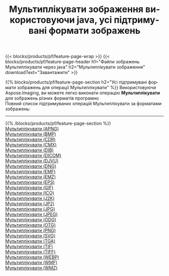 ﻿---
title: Мультиплiкувати зображення використовуючи java, усі підтримувані формати зображень 
weight: 3920
url: /uk/java/cartoonify 
lang: uk
langdirlevel: 2
locales: zh-hans,ja,it,ru,de,es,fr,nl,id,lt,pl,pt,vi,tr,ko,zh-hant,ar,hi,th,sv,cs,uk,he
description: Використовуючи Aspose.Imaging, ви можете легко Мультиплiкувати зображення використовуючи  java
---

{{< blocks/products/pf/feature-page-wrap >}}
{{< blocks/products/pf/feature-page-header h1="Файли зображень Мультиплiкувати через java" h2="Мультиплiкувати зображення" downloadText="Завантажити" >}}


{{% blocks/products/pf/feature-page-section  h2="Усі підтримувані формати зображень для операції Мультиплiкувати" %}}
Використовуючи Aspose.Imaging, ви можете легко виконати операцiю **Мультиплiкувати** для  зображень різних форматів програмно
<br/>
Повний список підтримуваних операцій Мультиплiкувати за форматами зображень:
<hr/>
{{% /blocks/products/pf/feature-page-section %}}
<div class="container-fluid productfamilypage bg-gray">
    <div class="convertypes bg-gray agp-content section">
        <div class="container">
		<div class="row other-converters">
		    <div class='col-md-2 other-converter remove-lp remove-rp'><a href="/imaging/uk/java/cartoonify/apng" >Мультиплiкувати (APNG)</a></div><div class='col-md-2 other-converter remove-lp remove-rp'><a href="/imaging/uk/java/cartoonify/bmp" >Мультиплiкувати (BMP)</a></div><div class='col-md-2 other-converter remove-lp remove-rp'><a href="/imaging/uk/java/cartoonify/cdr" >Мультиплiкувати (CDR)</a></div><div class='col-md-2 other-converter remove-lp remove-rp'><a href="/imaging/uk/java/cartoonify/cmx" >Мультиплiкувати (CMX)</a></div><div class='col-md-2 other-converter remove-lp remove-rp'><a href="/imaging/uk/java/cartoonify/dib" >Мультиплiкувати (DIB)</a></div><div class='col-md-2 other-converter remove-lp remove-rp'><a href="/imaging/uk/java/cartoonify/dicom" >Мультиплiкувати (DICOM)</a></div><div class='col-md-2 other-converter remove-lp remove-rp'><a href="/imaging/uk/java/cartoonify/djvu" >Мультиплiкувати (DJVU)</a></div><div class='col-md-2 other-converter remove-lp remove-rp'><a href="/imaging/uk/java/cartoonify/dng" >Мультиплiкувати (DNG)</a></div><div class='col-md-2 other-converter remove-lp remove-rp'><a href="/imaging/uk/java/cartoonify/emf" >Мультиплiкувати (EMF)</a></div><div class='col-md-2 other-converter remove-lp remove-rp'><a href="/imaging/uk/java/cartoonify/emz" >Мультиплiкувати (EMZ)</a></div><div class='col-md-2 other-converter remove-lp remove-rp'><a href="/imaging/uk/java/cartoonify/eps" >Мультиплiкувати (EPS)</a></div><div class='col-md-2 other-converter remove-lp remove-rp'><a href="/imaging/uk/java/cartoonify/gif" >Мультиплiкувати (GIF)</a></div><div class='col-md-2 other-converter remove-lp remove-rp'><a href="/imaging/uk/java/cartoonify/ico" >Мультиплiкувати (ICO)</a></div><div class='col-md-2 other-converter remove-lp remove-rp'><a href="/imaging/uk/java/cartoonify/j2k" >Мультиплiкувати (J2K)</a></div><div class='col-md-2 other-converter remove-lp remove-rp'><a href="/imaging/uk/java/cartoonify/jp2" >Мультиплiкувати (JP2)</a></div><div class='col-md-2 other-converter remove-lp remove-rp'><a href="/imaging/uk/java/cartoonify/jpg" >Мультиплiкувати (JPG)</a></div><div class='col-md-2 other-converter remove-lp remove-rp'><a href="/imaging/uk/java/cartoonify/jpeg" >Мультиплiкувати (JPEG)</a></div><div class='col-md-2 other-converter remove-lp remove-rp'><a href="/imaging/uk/java/cartoonify/odg" >Мультиплiкувати (ODG)</a></div><div class='col-md-2 other-converter remove-lp remove-rp'><a href="/imaging/uk/java/cartoonify/otg" >Мультиплiкувати (OTG)</a></div><div class='col-md-2 other-converter remove-lp remove-rp'><a href="/imaging/uk/java/cartoonify/png" >Мультиплiкувати (PNG)</a></div><div class='col-md-2 other-converter remove-lp remove-rp'><a href="/imaging/uk/java/cartoonify/svg" >Мультиплiкувати (SVG)</a></div><div class='col-md-2 other-converter remove-lp remove-rp'><a href="/imaging/uk/java/cartoonify/tga" >Мультиплiкувати (TGA)</a></div><div class='col-md-2 other-converter remove-lp remove-rp'><a href="/imaging/uk/java/cartoonify/tif" >Мультиплiкувати (TIF)</a></div><div class='col-md-2 other-converter remove-lp remove-rp'><a href="/imaging/uk/java/cartoonify/tiff" >Мультиплiкувати (TIFF)</a></div><div class='col-md-2 other-converter remove-lp remove-rp'><a href="/imaging/uk/java/cartoonify/webp" >Мультиплiкувати (WEBP)</a></div><div class='col-md-2 other-converter remove-lp remove-rp'><a href="/imaging/uk/java/cartoonify/wmf" >Мультиплiкувати (WMF)</a></div><div class='col-md-2 other-converter remove-lp remove-rp'><a href="/imaging/uk/java/cartoonify/wmz" >Мультиплiкувати (WMZ)</a></div>
                </div>
        </div>
    </div>
</div>
<br/>
